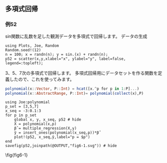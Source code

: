 <!--This file was generated, do not modify it.-->
## 多項式回帰
### 例52
sin関数に乱数を足した観測データを多項式で回帰します。
データの生成

```julia:ex1
using Plots, Joe, Random
Random.seed!(12)
n = 100; x = randn(n); y = sin.(x) + randn(n);
p52 = scatter(x,y,xlabel="x", ylabel="y", label=false, legend=:topleft);
```

3、5、7次の多項式で回帰します。
多項式回帰用にデータセットを作る関数を定義したので、これを使ってみます。
```julia
polynomial(x::Vector, P::Int) = hcat([x.^p for p in 1:P]...)
polynomial(x::AbstractRange, P::Int)= polynomial(collect(x),P)
```

```julia:ex2
using Joe:polynomial
p_set = [3,5,7]
x_seq = -3:0.1:3
for p in p_set
    global x, y, x_seq, p52 # hide
    X = polynomial(x,p)
    β̂ = multiple_regression(X,y)
    ŷ = insert_ones(polynomial(x_seq,p))*β̂
    plot!(p52, x_seq,ŷ,label="p = $p")
end
savefig(p52,joinpath(@OUTPUT,"fig6-1.svg")) # hide
```

\fig{fig6-1}

